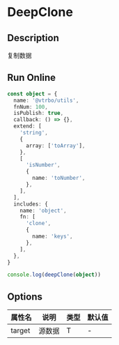 # DeepClone

## Description
复制数据

## Run Online

<RunCode :language="ts" :dependency="`
function toRawType(data: any): string {
  return Object.prototype.toString.call(data).slice(8, -1)
}
function isType(data: any, type: string): boolean {
  return toRawType(data).toLowerCase() === type.toLowerCase()
}
function isArray(data: any): data is any[] {
  return isType(data, 'Array')
}
function isObject(data: any): data is object {
  return isType(data, 'Object')
}
function isRegExp(data: any): data is RegExp {
  return isType(data, 'RegExp')
}
function deepClone<T>(target: T): T {
  let cloneTarget: any = null
  if (isRegExp(target)) {
    cloneTarget = new RegExp(target)
  }
  else if (isArray(target)) {
    cloneTarget = []
    for (const key in target)
      cloneTarget.push(deepClone(target[key]))
  }
  else if (isObject(target)) {
    cloneTarget = {}
    for (const key in target)
      cloneTarget[key] = deepClone(target[key])
  }
  else {
    cloneTarget = target
  }
  return cloneTarget as T
}`">

```ts
const object = {
  name: '@vtrbo/utils',
  fnNum: 100,
  isPublish: true,
  callback: () => {},
  extend: [
    'string',
    {
      array: ['toArray'],
    },
    [
      'isNumber',
      {
        name: 'toNumber',
      },
    ],
  ],
  includes: {
    name: 'object',
    fn: [
      'clone',
      {
        name: 'keys',
      },
    ],
  },
}

console.log(deepClone(object))
```

</RunCode>

## Options

<div class="utils-table">

| 属性名 | 说明 | 类型 | 默认值 |
| --- | --- | --- | --- |
| target | 源数据 | T | - |

</div>